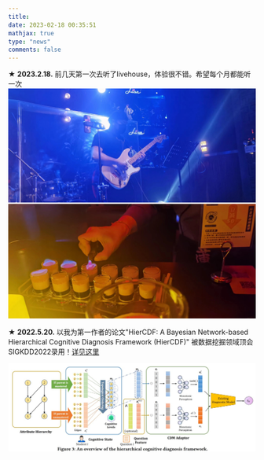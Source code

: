 ```yaml
---
title: 
date: 2023-02-18 00:35:51
mathjax: true
type: "news"
comments: false
---
```


$\bigstar$ **2023.2.18.** 前几天第一次去听了livehouse，体验很不错。希望每个月都能听一次
![](2023-02-18/1.jpg)
![](2023-02-18/2.jpg)

$\bigstar$ **2022.5.20.** 以我为第一作者的论文"HierCDF: A Bayesian Network-based Hierarchical Cognitive Diagnosis Framework (HierCDF)" 被数据挖掘领域顶会SIGKDD2022录用！[详见这里](https://dl.acm.org/doi/10.1145/3534678.3539486)

![](2022-05-20/1.jpg)